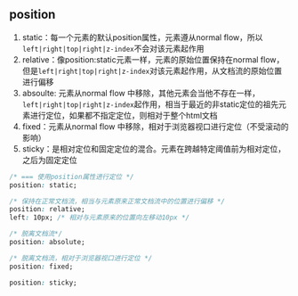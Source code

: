 
## position
1. static：每一个元素的默认position属性，元素遵从normal flow，所以`left|right|top|right|z-index`不会对该元素起作用
2. relative：像position:static元素一样，元素的原始位置保持在normal flow，但是`left|right|top|right|z-index`对该元素起作用，从文档流的原始位置进行偏移
3. absoulte: 元素从normal flow 中移除，其他元素会当他不存在一样，`left|right|top|right|z-index`起作用，相当于最近的非static定位的祖先元素进行定位，如果都不指定定位，则相对于整个html文档
5. fixed：元素从normal flow 中移除，相对于浏览器视口进行定位（不受滚动的影响）
6. sticky：是相对定位和固定定位的混合。元素在跨越特定阈值前为相对定位，之后为固定定位 
```css
/* === 使用position属性进行定位 */
position: static; 

/* 保持在正常文档流，相当与元素原来正常文档流中的位置进行偏移 */
position: relative;
left: 10px; /* 相对与元素原来的位置向左移动10px */

/* 脱离文档流*/
position: absolute;

/* 脱离文档流，相对于浏览器视口进行定位 */
position: fixed;

position: sticky; 
```